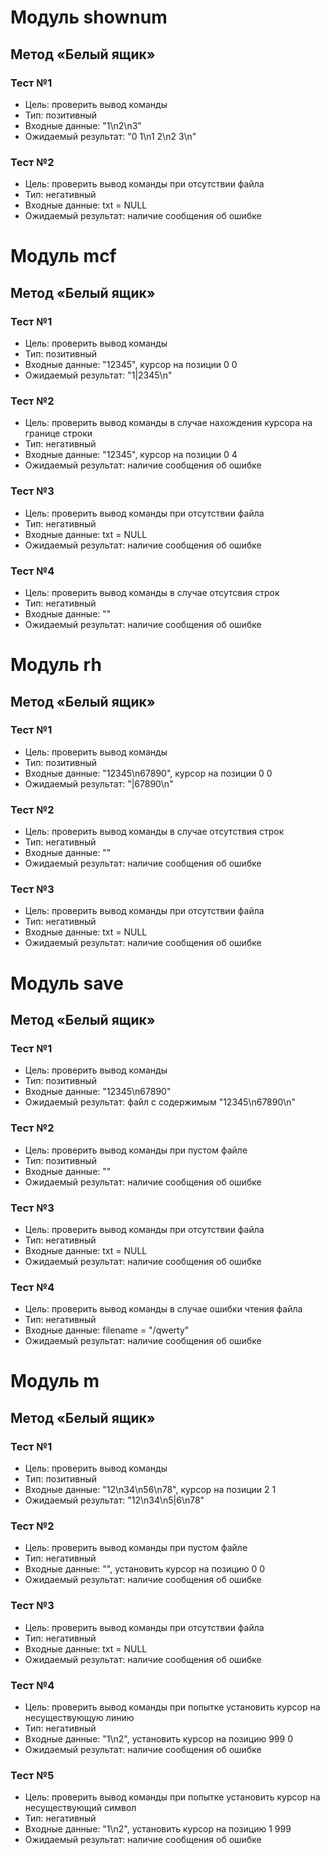 # Модуль shownum
## Метод «Белый ящик»
### Тест №1
* Цель: проверить вывод команды
* Тип: позитивный
* Входные данные: "1\n2\n3"
* Ожидаемый результат: "0 1\n1 2\n2 3\n"
### Тест №2
* Цель: проверить вывод команды при отсутствии файла
* Тип: негативный
* Входные данные: txt = NULL
* Ожидаемый результат: наличие сообщения об ошибке
# Модуль mcf
## Метод «Белый ящик»
### Тест №1
* Цель: проверить вывод команды
* Тип: позитивный
* Входные данные: "12345", курсор на позиции 0 0
* Ожидаемый результат: "1|2345\n"
### Тест №2
* Цель: проверить вывод команды в случае нахождения курсора на границе строки
* Тип: негативный
* Входные данные: "12345", курсор на позиции 0 4
* Ожидаемый результат: наличие сообщения об ошибке
### Тест №3
* Цель: проверить вывод команды при отсутствии файла
* Тип: негативный
* Входные данные: txt = NULL
* Ожидаемый результат: наличие сообщения об ошибке
### Тест №4
* Цель: проверить вывод команды в случае отсутсвия строк
* Тип: негативный
* Входные данные: ""
* Ожидаемый результат: наличие сообщения об ошибке
# Модуль rh
## Метод «Белый ящик»
### Тест №1
* Цель: проверить вывод команды
* Тип: позитивный
* Входные данные: "12345\n67890", курсор на позиции 0 0
* Ожидаемый результат: "|67890\n"
### Тест №2
* Цель: проверить вывод команды в случае отсутствия строк
* Тип: негативный
* Входные данные: ""
* Ожидаемый результат: наличие сообщения об ошибке
### Тест №3
* Цель: проверить вывод команды при отсутствии файла
* Тип: негативный
* Входные данные: txt = NULL
* Ожидаемый результат: наличие сообщения об ошибке
# Модуль save
## Метод «Белый ящик»
### Тест №1
* Цель: проверить вывод команды
* Тип: позитивный
* Входные данные: "12345\n67890"
* Ожидаемый результат: файл с содержимым "12345\n67890\n"
### Тест №2
* Цель: проверить вывод команды при пустом файле
* Тип: позитивный
* Входные данные: ""
* Ожидаемый результат: наличие сообщения об ошибке
### Тест №3
* Цель: проверить вывод команды при отсутствии файла
* Тип: негативный
* Входные данные: txt = NULL
* Ожидаемый результат: наличие сообщения об ошибке
### Тест №4
* Цель: проверить вывод команды в случае ошибки чтения файла
* Тип: негативный
* Входные данные: filename = "/qwerty"
* Ожидаемый результат: наличие сообщения об ошибке
# Модуль m
## Метод «Белый ящик»
### Тест №1
* Цель: проверить вывод команды
* Тип: позитивный
* Входные данные: "12\n34\n56\n78", курсор на позиции 2 1
* Ожидаемый результат: "12\n34\n5|6\n78"
### Тест №2
* Цель: проверить вывод команды при пустом файле
* Тип: негативный
* Входные данные: "", установить курсор на позицию 0 0
* Ожидаемый результат: наличие сообщения об ошибке
### Тест №3
* Цель: проверить вывод команды при отсутствии файла
* Тип: негативный
* Входные данные: txt = NULL
* Ожидаемый результат: наличие сообщения об ошибке
### Тест №4
* Цель: проверить вывод команды при попытке установить курсор на несуществующую линию
* Тип: негативный
* Входные данные: "1\n2", установить курсор на позицию 999 0
* Ожидаемый результат: наличие сообщения об ошибке
### Тест №5
* Цель: проверить вывод команды при попытке установить курсор на несуществующий символ
* Тип: негативный
* Входные данные: "1\n2", установить курсор на позицию 1 999
* Ожидаемый результат: наличие сообщения об ошибке